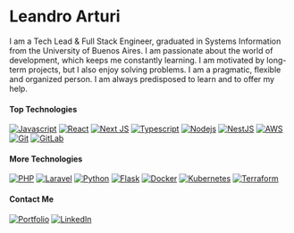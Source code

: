 # Leandro Arturi

I am a Tech Lead & Full Stack Engineer, graduated in Systems Information from the University of Buenos Aires. I am passionate about the world of development, which keeps me constantly learning. I am motivated by long-term projects, but I also enjoy solving problems. I am a pragmatic, flexible and organized person. I am always predisposed to learn and to offer my help.

#### Top Technologies

[![Javascript](https://img.shields.io/badge/Javascript-F0DB4F?style=for-the-badge&logo=javascript&logoColor=black&color=E8D44D)](#) 
[![React](https://img.shields.io/badge/React-61DBFB?style=for-the-badge&logo=react&logoColor=03D3F7&color=212121)](#) 
[![Next JS](https://img.shields.io/badge/Next-black?style=for-the-badge&logo=next.js&logoColor=white)](#) 
[![Typescript](https://img.shields.io/badge/Typescript-007acc?style=for-the-badge&logo=typescript&logoColor=white&color=2F73BF)](#)
[![Nodejs](https://img.shields.io/badge/-Nodejs-3C873A?style=for-the-badge&logo=node.js&logoColor=white&color=519942)](#) 
[![NestJS](https://img.shields.io/badge/nestjs-%23E0234E.svg?style=for-the-badge&logo=nestjs&logoColor=white)](#) 
[![AWS](https://img.shields.io/badge/AWS-%23FF9900.svg?style=for-the-badge&logo=amazon-aws&logoColor=white)](#)
[![Git](https://img.shields.io/badge/Git-000000.svg?style=for-the-badge&logo=git&logoColor=white)](#)
[![GitLab](https://img.shields.io/badge/gitlab-1E2028.svg?style=for-the-badge&logo=gitlab&logoColor=orange)](#)

#### More Technologies
[![PHP](https://img.shields.io/badge/-PHP-777BB4?style=for-the-badge&logo=php&logoColor=white)](#)
[![Laravel](https://img.shields.io/badge/-Laravel-FF2D20?style=for-the-badge&logo=laravel&logoColor=white&color=E7392C)](#)
[![Python](https://img.shields.io/badge/python-FFDE4D.svg?style=for-the-badge&logo=python&logoColor=blue)](#)
[![Flask](https://img.shields.io/badge/flask-3670A1.svg?style=for-the-badge&logo=flask&logoColor=white)](#)
[![Docker](https://img.shields.io/badge/docker-%230db7ed.svg?style=for-the-badge&logo=docker&logoColor=white&color=2592E5)](#)
[![Kubernetes](https://img.shields.io/badge/kubernetes-%23326ce5.svg?style=for-the-badge&logo=kubernetes&logoColor=white)](#)
[![Terraform](https://img.shields.io/badge/terraform-000000.svg?style=for-the-badge&logo=terraform&logoColor=white)](#)

#### Contact Me
[![Portfolio](https://img.shields.io/badge/Portfolio-%23000000.svg?style=for-the-badge&logo=firefox&logoColor=#FF7139)](https://leandroarturi.com.ar)
[![LinkedIn](https://img.shields.io/badge/linkedin-%230077B5.svg?style=for-the-badge&logo=linkedin&logoColor=white&color=0173B1)](https://www.linkedin.com/in/leandroarturi)

  
